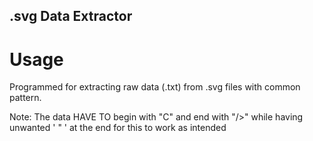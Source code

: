 ## .svg Data Extractor



# Usage
Programmed for extracting raw data (.txt) from .svg files with common pattern. 

Note: The data HAVE TO begin with "C" and end with "/>" while having unwanted ' " ' at the end for this to work as intended 
